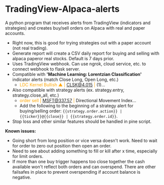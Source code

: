 # TradingView-Alpaca-alerts
A python program that receives alerts from TradingView (indicators and strategies) and creates buy/sell orders on Alpaca with real and paper accounts.

- Right now, this is good for trying strategies out with a paper account (not real trading).
- Generate report will create a CSV daily report for buying and selling with alpaca paperor real stocks. Default is 7 days prior.
- Uses TradingView webhook. Can use ngrok, cloud service, etc. to connect webhook to flask server.
- Compatible with **'Machine Learning: Lorentzian Classification'** indicator alerts (match Close Long, Open Long, etc.)
  - <font color=orange>LDC Kernel Bullish ▲ | CLSK@4.015 | </font>(1)...
- Also compatible with strategy alerts (ex. strategy.entry, strategy.close_all, etc.)
  - <font color=orange>order sell | MSFT@337.57 | </font>Directional Movement Index...
  -   Add the following to the beginning of a strategy alert for buying/selling order: `{{strategy.order.action}} | {{ticker}}@{{close}} | {{strategy.order.id}}`.
- Stop loss and other similar features should be handled in pine script. 


**Known issues:**
- Going short from long position or vice versa doesn't work. Need to wait for order to zero out position then open an order. 
- Need to see about adding something to fill or kill after x time, especially for limit orders. 
- If more than one buy trigger happens too close together the cash available won't reflect both orders and can overspend. There are other failsafes in place to prevent overspending if account balance is negative.
